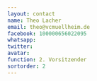 ```yaml
---
layout: contact
name: Theo Lacher
email: theo@vcmuellheim.de
facebook: 100000656022095
whatsapp:
twitter:
avatar:
function: 2. Vorsitzender
sortorder: 2
---
```

